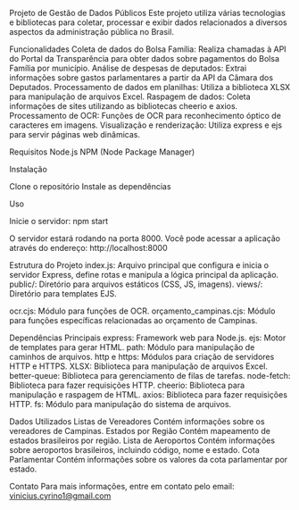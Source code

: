 Projeto de Gestão de Dados Públicos
Este projeto utiliza várias tecnologias e bibliotecas para coletar, processar e exibir dados relacionados a diversos aspectos da administração pública no Brasil.

Funcionalidades
Coleta de dados do Bolsa Família: Realiza chamadas à API do Portal da Transparência para obter dados sobre pagamentos do Bolsa Família por município.
Análise de despesas de deputados: Extrai informações sobre gastos parlamentares a partir da API da Câmara dos Deputados.
Processamento de dados em planilhas: Utiliza a biblioteca XLSX para manipulação de arquivos Excel.
Raspagem de dados: Coleta informações de sites utilizando as bibliotecas cheerio e axios.
Processamento de OCR: Funções de OCR para reconhecimento óptico de caracteres em imagens.
Visualização e renderização: Utiliza express e ejs para servir páginas web dinâmicas.

Requisitos
Node.js
NPM (Node Package Manager)

Instalação

Clone o repositório
Instale as dependências

Uso

Inicie o servidor:
npm start

O servidor estará rodando na porta 8000. Você pode acessar a aplicação através do endereço:
http://localhost:8000

Estrutura do Projeto
index.js: Arquivo principal que configura e inicia o servidor Express, define rotas e manipula a lógica principal da aplicação.
public/: Diretório para arquivos estáticos (CSS, JS, imagens).
views/: Diretório para templates EJS.

ocr.cjs: Módulo para funções de OCR.
orçamento_campinas.cjs: Módulo para funções específicas relacionadas ao orçamento de Campinas.

Dependências Principais
express: Framework web para Node.js.
ejs: Motor de templates para gerar HTML.
path: Módulo para manipulação de caminhos de arquivos.
http e https: Módulos para criação de servidores HTTP e HTTPS.
XLSX: Biblioteca para manipulação de arquivos Excel.
better-queue: Biblioteca para gerenciamento de filas de tarefas.
node-fetch: Biblioteca para fazer requisições HTTP.
cheerio: Biblioteca para manipulação e raspagem de HTML.
axios: Biblioteca para fazer requisições HTTP.
fs: Módulo para manipulação do sistema de arquivos.

Dados Utilizados
Listas de Vereadores
Contém informações sobre os vereadores de Campinas.
Estados por Região
Contém mapeamento de estados brasileiros por região.
Lista de Aeroportos
Contém informações sobre aeroportos brasileiros, incluindo código, nome e estado.
Cota Parlamentar
Contém informações sobre os valores da cota parlamentar por estado.

Contato
Para mais informações, entre em contato pelo email: vinicius.cyrino1@gmail.com
